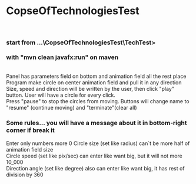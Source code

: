 # CopseOfTechnologiesTest
<br/>
<h3>start from ...\CopseOfTechnologiesTest\TechTest>
<br/>
<br/>
with "mvn clean javafx:run" on maven</h3>

<br/>
Panel has parameters field on bottom and animation field all the rest place
<br/>
Program make circle on center animation field and pull it in any direction
<br/>
Size, speed and direction will be written by the user, then click "play" button.
User will have a circle for every click.
<br/>
Press "pause" to stop the circles from moving. 
Buttons will change name to "resume" (continue moving) and "terminate"(clear all)
<br/>
<h3>Some rules... you will have a message about it in bottom-right corner if break it</h3>
Enter only numbers more 0
Circle size (set like radius) can`t be more half of animation field size
<br/>
Circle speed (set like pix/sec) can enter like want big, but it will not more 10_000 
<br/>
Direction angle (set like degree) also can enter like want big, it has rest of division by 360